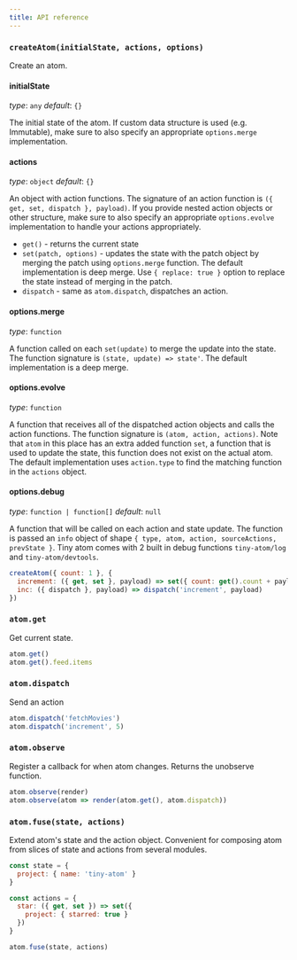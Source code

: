 ```yaml
---
title: API reference
---
```


### `createAtom(initialState, actions, options)`

Create an atom.

#### initialState
*type*: `any`
*default*: `{}`

The initial state of the atom. If custom data structure is used (e.g. Immutable), make sure to also specify an appropriate `options.merge` implementation.

#### actions
*type*: `object`
*default*: `{}`

An object with action functions. The signature of an action function is `({ get, set, dispatch }, payload)`. If you provide nested action objects or other structure, make sure to also specify an appropriate `options.evolve` implementation to handle your actions appropriately.

* `get()` - returns the current state
* `set(patch, options)` - updates the state with the patch object by merging the patch using `options.merge` function. The default implementation is deep merge. Use `{ replace: true }` option to replace the state instead of merging in the patch.
* `dispatch` - same as `atom.dispatch`, dispatches an action.

#### options.merge
*type*: `function`

A function called on each `set(update)` to merge the update into the state. The function signature is `(state, update) => state'`. The default implementation is a deep merge.

#### options.evolve
*type*: `function`

A function that receives all of the dispatched action objects and calls the action functions. The function signature is `(atom, action, actions)`. Note that `atom` in this place has an extra added function `set`, a function that is used to update the state, this function does not exist on the actual atom. The default implementation uses `action.type` to find the matching function in the `actions` object.

#### options.debug
*type*: `function | function[]`
*default*: `null`

A function that will be called on each action and state update. The function is passed an `info` object of shape `{ type, atom, action, sourceActions, prevState }`. Tiny atom comes with 2 built in debug functions `tiny-atom/log` and `tiny-atom/devtools`.

```js
createAtom({ count: 1 }, {
  increment: ({ get, set }, payload) => set({ count: get().count + payload }),
  inc: ({ dispatch }, payload) => dispatch('increment', payload)
})
```

### `atom.get`

Get current state.

```js
atom.get()
atom.get().feed.items
```

### `atom.dispatch`

Send an action

```js
atom.dispatch('fetchMovies')
atom.dispatch('increment', 5)
```

### `atom.observe`

Register a callback for when atom changes. Returns the unobserve function.

```js
atom.observe(render)
atom.observe(atom => render(atom.get(), atom.dispatch))
```

### `atom.fuse(state, actions)`

Extend atom's state and the action object. Convenient for composing atom from slices of state and actions from several modules.

```js
const state = {
  project: { name: 'tiny-atom' }
}

const actions = {
  star: ({ get, set }) => set({
    project: { starred: true }
  })
}

atom.fuse(state, actions)
```

